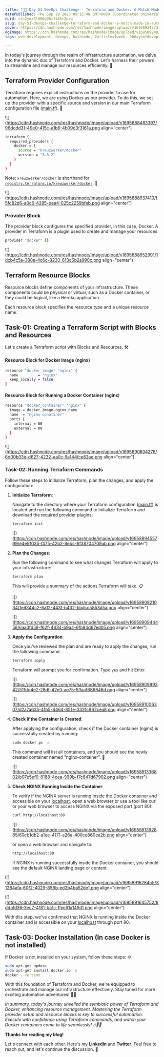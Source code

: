 ```yaml
---
title: "🚀📅 Day 51 DevOps Challenge - Terraform and Docker: A Match Made in Automation Heaven 🚀✨"
datePublished: Thu Sep 28 2023 09:15:48 GMT+0000 (Coordinated Universal Time)
cuid: cln2ymx5l000g08if465r2pr4
slug: day-51-devops-challenge-terraform-and-docker-a-match-made-in-automation-heaven
cover: https://cdn.hashnode.com/res/hashnode/image/upload/v1695892437311/7ff6b41b-f870-4c86-8e21-621f3987deef.png
ogImage: https://cdn.hashnode.com/res/hashnode/image/upload/v1695892492188/e948e17d-a4f0-42dc-a7de-20547a0c0480.png
tags: web-development, devops, hashnode, 2articles1week, 90daysofdevops

---
```


In today's journey through the realm of infrastructure automation, we delve into the dynamic duo of Terraform and Docker. Let's harness their powers to streamline and manage our resources efficiently. 💪

## **Terraform Provider Configuration**

Terraform requires explicit instructions on the provider to use for automation. Here, we are using Docker as our provider. To do this, we set up the provider with a specific source and version in our main Terraform configuration file ([main.tf](http://main.tf)). 🔧

![](https://cdn.hashnode.com/res/hashnode/image/upload/v1695888483397/96dcdd31-49e0-415c-a1b6-4b09d3f3161a.png align="center")

```bash
terraform {
  required_providers {
    docker = {
      source = "kreuzwerker/docker"
      version = "3.0.2"
    }
  }
}
```

Note: `kreuzwerker/docker` is shorthand for [`registry.terraform.io/kreuzwerker/docker`](http://registry.terraform.io/kreuzwerker/docker). 🚀

![](https://cdn.hashnode.com/res/hashnode/image/upload/v1695888937410/f5fc82d6-a3c6-4285-bea4-025c2259bfeb.png align="center")

### **Provider Block**

The provider block configures the specified provider, in this case, Docker. A provider in Terraform is a plugin used to create and manage your resources.

```bash
provider "docker" {}
```

![](https://cdn.hashnode.com/res/hashnode/image/upload/v1695888952991/1dcb4c5a-388e-4c6c-8230-613c6b2a990c.png align="center")

## **Terraform Resource Blocks**

Resource blocks define components of your infrastructure. These components could be physical or virtual, such as a Docker container, or they could be logical, like a Heroku application.

Each resource block specifies the resource type and a unique resource name.

## **Task-01: Creating a Terraform Script with Blocks and Resources**

Let's create a Terraform script with Blocks and Resources. 🛠️

#### Resource Block for Docker Image (nginx)

```bash
resource "docker_image" "nginx" {
  name         = "nginx"
  keep_locally = false
}
```

#### Resource Block for Running a Docker Container (nginx)

```bash
resource "docker_container" "nginx" {
  image = docker_image.nginx.name
  name  = "nginx-conatiner"
  ports {
    internal = 80
    external = 80
  }
}
```

![](https://cdn.hashnode.com/res/hashnode/image/upload/v1695890804276/6d00b03e-d627-4222-aa0c-5a144fce82ae.png align="center")

### **Task-02: Running Terraform Commands**

Follow these steps to initialize Terraform, plan the changes, and apply the configuration:

1. **Initialize Terraform**:
    
    Navigate to the directory where your Terraform configuration ([main.tf](http://main.tf)) is located and run the following command to initialize Terraform and download the required provider plugins:
    
    ```bash
    terraform init
    ```
    
    ![](https://cdn.hashnode.com/res/hashnode/image/upload/v1695889455799/e4e9f035-f475-42b2-8ebc-9f38704709ab.png align="center")
    
2. **Plan the Changes**:
    
    Run the following command to see what changes Terraform will apply to your infrastructure:
    
    ```bash
    terraform plan
    ```
    
    This will provide a summary of the actions Terraform will take. 📋
    
    ![](https://cdn.hashnode.com/res/hashnode/image/upload/v1695890921034/1e6344c2-6a12-443f-b432-bbdcc5853d5a.png align="center")
    
    ![](https://cdn.hashnode.com/res/hashnode/image/upload/v1695890944458/6aa3fd59-f62f-4434-b9a4-6fb84d67ed05.png align="center")
    
3. **Apply the Configuration**:
    
    Once you've reviewed the plan and are ready to apply the changes, run the following command:
    
    ```bash
    terraform apply
    ```
    
    Terraform will prompt you for confirmation. Type `yes` and hit Enter.
    
    ![](https://cdn.hashnode.com/res/hashnode/image/upload/v1695890989342/511dd4e2-28df-42e0-ae75-93aa1686846d.png align="center")
    
    ![](https://cdn.hashnode.com/res/hashnode/image/upload/v1695891006307/d2a7a635-41b5-4464-851e-3331c862cea8.png align="center")
    
4. **Check if the Container is Created**:
    
    After applying the configuration, check if the Docker container (nginx) is successfully created by running:
    
    ```bash
    sudo docker ps -a
    ```
    
    This command will list all containers, and you should see the newly created container named "nginx-container". 🐳
    
    ![](https://cdn.hashnode.com/res/hashnode/image/upload/v1695891336802/b07e5ef0-8188-4cea-999b-f7c647d67902.png align="center")
    
5. **Check NGINX Running Inside the Container**:
    
    To verify if the NGINX server is running inside the Docker container and accessible on your [localhost](http://localhost), open a web browser or use a tool like curl or your web browser to access NGINX via the exposed port (port 80):
    
    ```bash
    curl http://localhost:80
    ```
    
    ![](https://cdn.hashnode.com/res/hashnode/image/upload/v1695891392885/60cb1db2-a1ee-4171-a26a-400ce860ea2b.png align="center")
    
    or open a web browser and navigate to:
    
    ```bash
    http://localhost:80
    ```
    
    If NGINX is running successfully inside the Docker container, you should see the default NGINX landing page or content.
    

![](https://cdn.hashnode.com/res/hashnode/image/upload/v1695891628455/31284afa-60f2-4029-856b-ed2b4ba52de1.png align="center")

![](https://cdn.hashnode.com/res/hashnode/image/upload/v1695891645752/8ddafd36-3ec7-4181-ba1c-ffec61a149d1.png align="center")

With this step, we've confirmed that NGINX is running inside the Docker container and is accessible on your [localhost](http://localhost) through port 80.

## **Task-03: Docker Installation (In case Docker is not installed)**

If Docker is not installed on your system, follow these steps: ⚙️

```bash
sudo apt-get update
sudo apt-get install docker.io -y
docker --version
```

With this foundation of Terraform and Docker, we're equipped to orchestrate and manage our infrastructure effectively. Stay tuned for more exciting automation adventures! 🚀🐳

*In summary, today's journey unveiled the symbiotic power of Terraform and Docker, enhancing resource management. Mastering the Terraform provider setup and resource blocks is key to successful automation. Execute with confidence using Terraform commands, and watch your Docker containers come to life seamlessly! 🔥🚀🐳*

**Thanks for reading my blog!**

Let's connect with each other. Here's my [**LinkedIn**](https://www.linkedin.com/in/adarsh2005/) and [**Twitter**](https://twitter.com/adarshjha__1). Feel free to reach out, and let's continue the discussion. 🙌